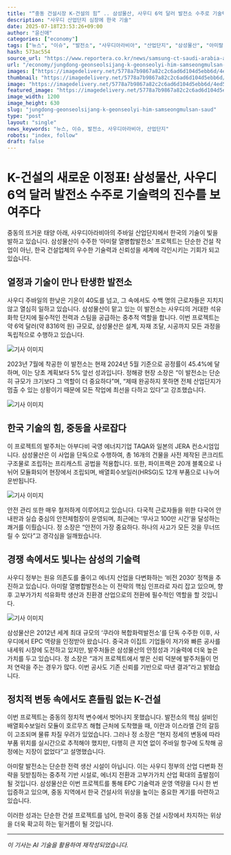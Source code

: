 ```yaml
---
title: "“중동 건설시장 K-건설의 힘” .. 삼성물산, 사우디 6억 달러 발전소 수주로 기술력 입증!"
description: "사우디 산업단지 심장에 한국 기술"
date: 2025-07-18T23:53:26+09:00
author: "윤신애"
categories: ["economy"]
tags: ["뉴스", "이슈", "발전소", "사우디아라비아", "산업단지", "삼성물산", "아미랄 열병합발전소", "중국", "중동", "K-건설", "기술력"]
hash: 573ac554
source_url: "https://www.reportera.co.kr/news/samsung-ct-saudi-arabia-amiral-power-plant/"
url: "/economy/jungdong-geonseolsijang-k-geonseolyi-him-samseongmulsan-saud/"
images: ["https://imagedelivery.net/5778a7b9867a82c2c6ad6d104d5ebb6d/4ed5d2b7-eaf2-4cf6-c396-e65bde7ad800/public"]
thumbnail: "https://imagedelivery.net/5778a7b9867a82c2c6ad6d104d5ebb6d/4ed5d2b7-eaf2-4cf6-c396-e65bde7ad800/public"
image: "https://imagedelivery.net/5778a7b9867a82c2c6ad6d104d5ebb6d/4ed5d2b7-eaf2-4cf6-c396-e65bde7ad800/public"
featured_image: "https://imagedelivery.net/5778a7b9867a82c2c6ad6d104d5ebb6d/4ed5d2b7-eaf2-4cf6-c396-e65bde7ad800/public"
image_width: 1200
image_height: 630
slug: "jungdong-geonseolsijang-k-geonseolyi-him-samseongmulsan-saud"
type: "post"
layout: "single"
news_keywords: "뉴스, 이슈, 발전소, 사우디아라비아, 산업단지"
robots: "index, follow"
draft: false
---
```


# K-건설의 새로운 이정표! 삼성물산, 사우디 6억 달러 발전소 수주로 기술력의 진수를 보여주다

중동의 뜨거운 태양 아래, 사우디아라비아의 주바일 산업단지에서 한국의 기술이 빛을 발하고 있습니다. 삼성물산이 수주한 ‘아미랄 열병합발전소’ 프로젝트는 단순한 건설 작업이 아닌, 한국 건설업체의 우수한 기술력과 신뢰성을 세계에 각인시키는 기회가 되고 있습니다.

## 열정과 기술이 만나 탄생한 발전소

사우디 주바일의 한낮은 기온이 40도를 넘고, 그 속에서도 수백 명의 근로자들은 지치지 않고 열심히 일하고 있습니다. 삼성물산이 맡고 있는 이 발전소는 사우디의 거대한 석유화학 단지에 필수적인 전력과 스팀을 공급하는 중추적 역할을 합니다. 이번 프로젝트는 약 6억 달러(약 8316억 원) 규모로, 삼성물산은 설계, 자재 조달, 시공까지 모든 과정을 독립적으로 수행하고 있습니다.


![기사 이미지](https://imagedelivery.net/5778a7b9867a82c2c6ad6d104d5ebb6d/4ed5d2b7-eaf2-4cf6-c396-e65bde7ad800/public)


2023년 7월에 착공한 이 발전소는 현재 2024년 5월 기준으로 공정률이 45.4%에 달하며, 이는 당초 계획보다 5% 앞선 성과입니다. 정해광 현장 소장은 “이 발전소는 단순히 규모가 크기보다 그 역할이 더 중요하다”며, “제때 완공하지 못하면 전체 산업단지가 멈출 수 있는 상황이기 때문에 모든 작업에 최선을 다하고 있다”고 강조했습니다.


![기사 이미지](https://imagedelivery.net/5778a7b9867a82c2c6ad6d104d5ebb6d/c0163f39-c02a-479e-ec85-e4a00dd31f00/public)


## 한국 기술의 힘, 중동을 사로잡다

이 프로젝트의 발주처는 아부다비 국영 에너지기업 TAQA와 일본의 JERA 컨소시엄입니다. 삼성물산은 이 사업을 단독으로 수행하여, 총 16개의 건물을 사전 제작된 콘크리트 구조물로 조립하는 프리캐스트 공법을 적용합니다. 또한, 파이프랙은 20개 블록으로 나뉘어 모듈화되어 현장에서 조립되며, 배열회수보일러(HRSG)도 12개 부품으로 나누어 운반됩니다.


![기사 이미지](https://imagedelivery.net/5778a7b9867a82c2c6ad6d104d5ebb6d/519436da-36e9-4048-8f4f-44bd55d64000/public)


안전 관리 또한 매우 철저하게 이루어지고 있습니다. 다국적 근로자들을 위한 다국어 안내판과 실습 중심의 안전체험장이 운영되며, 최근에는 ‘무사고 100만 시간’을 달성하는 쾌거를 이뤘습니다. 정 소장은 “안전이 가장 중요하다. 하나의 사고가 모든 것을 무너뜨릴 수 있다”고 경각심을 일깨웠습니다.

## 경쟁 속에서도 빛나는 삼성의 기술력

사우디 정부는 원유 의존도를 줄이고 에너지 산업을 다변화하는 ‘비전 2030’ 정책을 추진하고 있습니다. 아미랄 열병합발전소는 이 전략의 핵심 인프라로 자리 잡고 있으며, 향후 고부가가치 석유화학 생산과 친환경 산업으로의 전환에 필수적인 역할을 할 것입니다.


![기사 이미지](https://imagedelivery.net/5778a7b9867a82c2c6ad6d104d5ebb6d/f7573eeb-a347-437a-4df7-7010c33c9200/public)


삼성물산은 2012년 세계 최대 규모의 ‘쿠라야 복합화력발전소’를 단독 수주한 이후, 사우디에서 EPC 역량을 인정받아 왔습니다. 중국과 이집트 기업들이 저가와 빠른 공사를 내세워 시장에 도전하고 있지만, 발주처들은 삼성물산의 안정성과 기술력에 더욱 높은 가치를 두고 있습니다. 정 소장은 “과거 프로젝트에서 쌓은 신뢰 덕분에 발주처들이 먼저 연락을 주는 경우가 많다. 이번 공사도 기존 신뢰를 기반으로 따낸 결과”라고 밝혔습니다.

## 정치적 변동 속에서도 흔들림 없는 K-건설

이번 프로젝트는 중동의 정치적 변수에서 벗어나지 못했습니다. 발전소의 핵심 설비인 배열회수보일러 모듈이 호르무즈 해협 근처에 도착했을 때, 이란과 이스라엘 간의 갈등이 고조되며 물류 차질 우려가 있었습니다. 그러나 정 소장은 “현지 정세의 변동에 따라 부품 위치를 실시간으로 추적해야 했지만, 다행히 큰 지연 없이 주바일 항구에 도착해 공정에는 지장이 없었다”고 설명했습니다.

아미랄 발전소는 단순한 전력 생산 시설이 아닙니다. 이는 사우디 정부의 산업 다변화 전략을 뒷받침하는 중추적 기반 시설로, 에너지 전환과 고부가가치 산업 확대의 출발점이 될 것입니다. 삼성물산은 이번 프로젝트를 통해 EPC 기술력과 운영 역량을 다시 한 번 입증하고 있으며, 중동 지역에서 한국 건설사의 위상을 높이는 중요한 계기를 마련하고 있습니다. 

이러한 성과는 단순한 건설 프로젝트를 넘어, 한국이 중동 건설 시장에서 차지하는 위상을 더욱 확고히 하는 밑거름이 될 것입니다.

---
*이 기사는 AI 기술을 활용하여 재작성되었습니다.*
